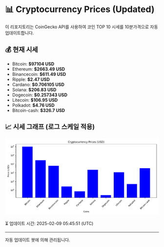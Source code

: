 
# 📊 Cryptocurrency Prices (Updated)

이 리포지토리는 CoinGecko API를 사용하여 코인 TOP 10 시세를 10분가격으로 자동 업데이트합니다.

## 💰 현재 시세
- Bitcoin: **$97104 USD**
- Ethereum: **$2663.49 USD**
- Binancecoin: **$611.49 USD**
- Ripple: **$2.47 USD**
- Cardano: **$0.706105 USD**
- Solana: **$206.83 USD**
- Dogecoin: **$0.257343 USD**
- Litecoin: **$106.95 USD**
- Polkadot: **$4.76 USD**
- Bitcoin-cash: **$326.7 USD**

## 📈 시세 그래프 (로그 스케일 적용)
![Crypto Prices](crypto_prices.png)

⏳ 업데이트 시간: 2025-02-09 05:45:51 (UTC)

---
자동 업데이트 봇에 의해 관리됩니다.
